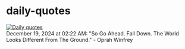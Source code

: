 # daily-quotes
[![Daily quotes](https://github.com/ceepu8/daily-quotes/actions/workflows/daily-quote.yml/badge.svg)](https://github.com/ceepu8/daily-quotes/actions/workflows/daily-quote.yml)<br/>
December 19, 2024 at 02:22 AM: "So Go Ahead. Fall Down. The World Looks Different From The Ground." - Oprah Winfrey
